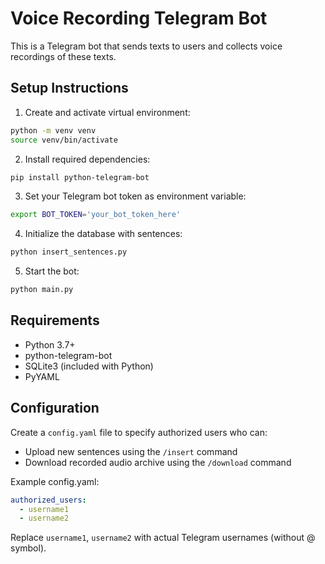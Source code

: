 # Voice Recording Telegram Bot

This is a Telegram bot that sends texts to users and collects voice recordings of these texts.

## Setup Instructions

1. Create and activate virtual environment:
```bash
python -m venv venv
source venv/bin/activate
```

2. Install required dependencies:
```bash
pip install python-telegram-bot
```

3. Set your Telegram bot token as environment variable:
```bash
export BOT_TOKEN='your_bot_token_here'
```

4. Initialize the database with sentences:
```bash
python insert_sentences.py
```

5. Start the bot:
```bash
python main.py
```

## Requirements
- Python 3.7+
- python-telegram-bot
- SQLite3 (included with Python)
- PyYAML

## Configuration

Create a `config.yaml` file to specify authorized users who can:
- Upload new sentences using the `/insert` command
- Download recorded audio archive using the `/download` command

Example config.yaml:
```yaml
authorized_users:
  - username1
  - username2
```

Replace `username1`, `username2` with actual Telegram usernames (without @ symbol).
